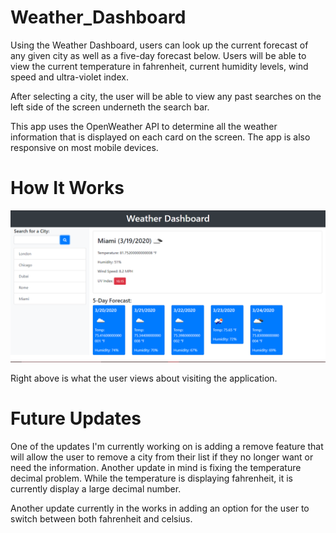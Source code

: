# Weather_Dashboard

Using the Weather Dashboard, users can look up the current forecast of any given city as well as a five-day forecast below. Users will be able to view the current temperature in fahrenheit, current humidity levels, wind speed and ultra-violet index.

After selecting a city, the user will be able to view any past searches on the left side of the screen underneth the search bar.

This app uses the OpenWeather API to determine all the weather information that is displayed on each card on the screen. The app is also responsive on most mobile devices.


# How It Works
![Weather_Dashboard.PNG](./Images/Weather_Dashboard.PNG)

Right above is what the user views about visiting the application.

# Future Updates

One of the updates I'm currently working on is adding a remove feature that will allow the user to remove a city from their list if they no longer want or need the information. Another update in mind is fixing the temperature decimal problem. While the temperature is displaying fahrenheit, it is currently display a large decimal number.

Another update currently in the works in adding an option for the user to switch between both fahrenheit and celsius.